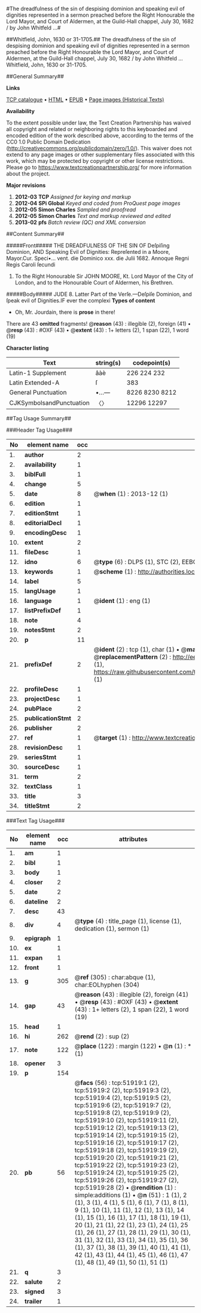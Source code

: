 #The dreadfulness of the sin of despising dominion and speaking evil of dignities represented in a sermon preached before the Right Honourable the Lord Mayor, and Court of Aldermen, at the Guild-Hall chappel, July 30, 1682 / by John Whitfeld ...#

##Whitfield, John, 1630 or 31-1705.##
The dreadfulness of the sin of despising dominion and speaking evil of dignities represented in a sermon preached before the Right Honourable the Lord Mayor, and Court of Aldermen, at the Guild-Hall chappel, July 30, 1682 / by John Whitfeld ...
Whitfield, John, 1630 or 31-1705.

##General Summary##

**Links**

[TCP catalogue](http://www.ota.ox.ac.uk/tcp/)  • 
[HTML](http://tei.it.ox.ac.uk/tcp/Texts-HTML/free/A65/A65921.html)  • 
[EPUB](http://tei.it.ox.ac.uk/tcp/Texts-EPUB/free/A65/A65921.epub) • 
[Page images (Historical Texts)](https://historicaltexts.jisc.ac.uk/eebo-11983677e)

**Availability**

To the extent possible under law, the Text Creation Partnership has waived all copyright and related or neighboring rights to this keyboarded and encoded edition of the work described above, according to the terms of the CC0 1.0 Public Domain Dedication (http://creativecommons.org/publicdomain/zero/1.0/). This waiver does not extend to any page images or other supplementary files associated with this work, which may be protected by copyright or other license restrictions. Please go to https://www.textcreationpartnership.org/ for more information about the project.

**Major revisions**

1. __2012-03__ __TCP__ *Assigned for keying and markup*
1. __2012-04__ __SPi Global__ *Keyed and coded from ProQuest page images*
1. __2012-05__ __Simon Charles__ *Sampled and proofread*
1. __2012-05__ __Simon Charles__ *Text and markup reviewed and edited*
1. __2013-02__ __pfs__ *Batch review (QC) and XML conversion*

##Content Summary##

#####Front#####
THE DREADFULNESS OF THE SIN OF Deſpiſing Dominion, AND Speaking Evil of Dignities: Repreſented in a Moore, Mayor.Cur. Speci•… vent. die Dominico xxx. die Julii 1682. Annoque Regni Regis Caroli ſecundi
1. To the Right Honourable Sir JOHN MOORE, Kt. Lord Mayor of the City of London, and to the Honourable Court of Aldermen, his Brethren.

#####Body#####
JUDE 8. Latter Part of the Verſe.—Deſpiſe Dominion, and ſpeak evil of Dignities.IF ever the complexi
**Types of content**

  * Oh, Mr. Jourdain, there is **prose** in there!

There are 43 **omitted** fragments! 
 @__reason__ (43) : illegible (2), foreign (41)  •  @__resp__ (43) : #OXF (43)  •  @__extent__ (43) : 1+ letters (2), 1 span (22), 1 word (19)

**Character listing**


|Text|string(s)|codepoint(s)|
|---|---|---|
|Latin-1 Supplement|âàè|226 224 232|
|Latin Extended-A|ſ|383|
|General Punctuation|•…—|8226 8230 8212|
|CJKSymbolsandPunctuation|〈〉|12296 12297|

##Tag Usage Summary##

###Header Tag Usage###

|No|element name|occ|attributes|
|---|---|---|---|
|1.|__author__|2||
|2.|__availability__|1||
|3.|__biblFull__|1||
|4.|__change__|5||
|5.|__date__|8| @__when__ (1) : 2013-12 (1)|
|6.|__edition__|1||
|7.|__editionStmt__|1||
|8.|__editorialDecl__|1||
|9.|__encodingDesc__|1||
|10.|__extent__|2||
|11.|__fileDesc__|1||
|12.|__idno__|6| @__type__ (6) : DLPS (1), STC (2), EEBO-CITATION (1), OCLC (1), VID (1)|
|13.|__keywords__|1| @__scheme__ (1) : http://authorities.loc.gov/ (1)|
|14.|__label__|5||
|15.|__langUsage__|1||
|16.|__language__|1| @__ident__ (1) : eng (1)|
|17.|__listPrefixDef__|1||
|18.|__note__|4||
|19.|__notesStmt__|2||
|20.|__p__|11||
|21.|__prefixDef__|2| @__ident__ (2) : tcp (1), char (1)  •  @__matchPattern__ (2) : ([0-9\-]+):([0-9IVX]+) (1), (.+) (1)  •  @__replacementPattern__ (2) : http://eebo.chadwyck.com/downloadtiff?vid=$1&page=$2 (1), https://raw.githubusercontent.com/textcreationpartnership/Texts/master/tcpchars.xml#$1 (1)|
|22.|__profileDesc__|1||
|23.|__projectDesc__|1||
|24.|__pubPlace__|2||
|25.|__publicationStmt__|2||
|26.|__publisher__|2||
|27.|__ref__|1| @__target__ (1) : http://www.textcreationpartnership.org/docs/. (1)|
|28.|__revisionDesc__|1||
|29.|__seriesStmt__|1||
|30.|__sourceDesc__|1||
|31.|__term__|2||
|32.|__textClass__|1||
|33.|__title__|3||
|34.|__titleStmt__|2||


###Text Tag Usage###

|No|element name|occ|attributes|
|---|---|---|---|
|1.|__am__|1||
|2.|__bibl__|1||
|3.|__body__|1||
|4.|__closer__|2||
|5.|__date__|2||
|6.|__dateline__|2||
|7.|__desc__|43||
|8.|__div__|4| @__type__ (4) : title_page (1), license (1), dedication (1), sermon (1)|
|9.|__epigraph__|1||
|10.|__ex__|1||
|11.|__expan__|1||
|12.|__front__|1||
|13.|__g__|305| @__ref__ (305) : char:abque (1), char:EOLhyphen (304)|
|14.|__gap__|43| @__reason__ (43) : illegible (2), foreign (41)  •  @__resp__ (43) : #OXF (43)  •  @__extent__ (43) : 1+ letters (2), 1 span (22), 1 word (19)|
|15.|__head__|1||
|16.|__hi__|262| @__rend__ (2) : sup (2)|
|17.|__note__|122| @__place__ (122) : margin (122)  •  @__n__ (1) : * (1)|
|18.|__opener__|3||
|19.|__p__|154||
|20.|__pb__|56| @__facs__ (56) : tcp:51919:1 (2), tcp:51919:2 (2), tcp:51919:3 (2), tcp:51919:4 (2), tcp:51919:5 (2), tcp:51919:6 (2), tcp:51919:7 (2), tcp:51919:8 (2), tcp:51919:9 (2), tcp:51919:10 (2), tcp:51919:11 (2), tcp:51919:12 (2), tcp:51919:13 (2), tcp:51919:14 (2), tcp:51919:15 (2), tcp:51919:16 (2), tcp:51919:17 (2), tcp:51919:18 (2), tcp:51919:19 (2), tcp:51919:20 (2), tcp:51919:21 (2), tcp:51919:22 (2), tcp:51919:23 (2), tcp:51919:24 (2), tcp:51919:25 (2), tcp:51919:26 (2), tcp:51919:27 (2), tcp:51919:28 (2)  •  @__rendition__ (1) : simple:additions (1)  •  @__n__ (51) : 1 (1), 2 (1), 3 (1), 4 (1), 5 (1), 6 (1), 7 (1), 8 (1), 9 (1), 10 (1), 11 (1), 12 (1), 13 (1), 14 (1), 15 (1), 16 (1), 17 (1), 18 (1), 19 (1), 20 (1), 21 (1), 22 (1), 23 (1), 24 (1), 25 (1), 26 (1), 27 (1), 28 (1), 29 (1), 30 (1), 31 (1), 32 (1), 33 (1), 34 (1), 35 (1), 36 (1), 37 (1), 38 (1), 39 (1), 40 (1), 41 (1), 42 (1), 43 (1), 44 (1), 45 (1), 46 (1), 47 (1), 48 (1), 49 (1), 50 (1), 51 (1)|
|21.|__q__|3||
|22.|__salute__|2||
|23.|__signed__|3||
|24.|__trailer__|1||
